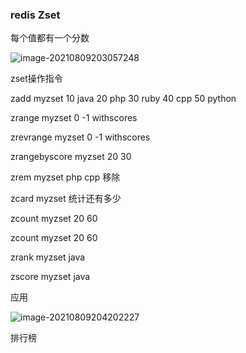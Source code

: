 ### redis Zset

每个值都有一个分数

![image-20210809203057248](C:\Users\admin\AppData\Roaming\Typora\typora-user-images\image-20210809203057248.png)





zset操作指令

zadd myzset 10 java 20 php 30 ruby 40 cpp 50 python

zrange myzset 0 -1 withscores

zrevrange myzset 0 -1 withscores

zrangebyscore myzset 20 30

zrem myzset php cpp 移除

zcard myzset 统计还有多少

zcount myzset 20 60

zcount myzset 20 60

zrank myzset java

zscore myzset java



应用

![image-20210809204202227](C:\Users\admin\AppData\Roaming\Typora\typora-user-images\image-20210809204202227.png)

排行榜